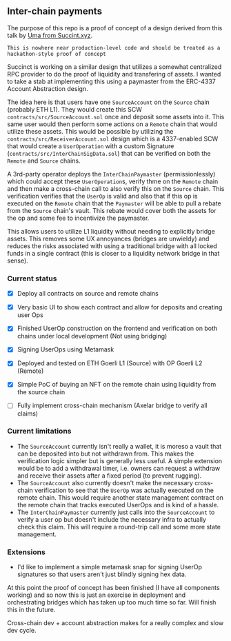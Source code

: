 ## Inter-chain payments
The purpose of this repo is a proof of concept of a design derived from this talk by [Uma from Succint.xyz](https://www.youtube.com/watch?v=G0nFyq9DDPw&list=PLrTmn1_Dm_UpwHsAAyn3L0f2OZUA02YjC&index=8).

```
This is nowhere near production-level code and should be treated as a hackathon-style proof of concept
```

Succinct is working on a similar design that utilizes a somewhat centralized RPC provider to do the proof of liquidity and transfering of assets. I wanted to take a stab at implementing this using a paymaster from the ERC-4337 Account Abstraction design.

The idea here is that users have one `SourceAccount` on the `Source` chain (probably ETH L1). They would create this SCW `contracts/src/SourceAccount.sol` once and deposit some assets into it. This same user would then perform some actions on a `Remote` chain that would utilize these assets. This would be possible by utilizing the `contracts/src/ReceiverAccount.sol` design which is a 4337-enabled SCW that would create a `UserOperation` with a custom Signature (`contracts/src/InterChainSigData.sol`) that can be verified on both the `Remote` and `Source` chains.

A 3rd-party operator deploys the `InterChainPaymaster` (permissionlessly) which could accept these `UserOperation`s, verify thme on the `Remote` chain and then make a cross-chain call to also verify this on the `Source` chain. This verification verifies that the `UserOp` is valid and also that if this op is executed on the `Remote` chain that the `Paymaster` will be able to pull a rebate from the `Source` chain's vault. This rebate would cover both the assets for the op and some fee to incentivize the paymaster.

This allows users to utilize L1 liquidity without needing to explicitly bridge assets. This removes some UX annoyances (bridges are unwieldy) and reduces the risks associated with using a traditional bridge with all locked funds in a single contract (this is closer to a liquidity network bridge in that sense).

### Current status
* [x] Deploy all contracts on source and remote chains
* [x] Very basic UI to show each contract and allow for deposits and creating user Ops
* [x] Finished UserOp construction on the frontend and verification on both chains under local development (Not using bridging)
* [x] Signing UserOps using Metamask
* [x] Deployed and tested on ETH Goerli L1 (Source) with OP Goerli L2 (Remote)
* [x] Simple PoC of buying an NFT on the remote chain using liquidity from the source chain
* [ ] Fully implement cross-chain mechanism (Axelar bridge to verify all claims)


### Current limitations
* The `SourceAccount` currently isn't really a wallet, it is moreso a vault that can be deposited into but not withdrawn from. This makes the verification logic simpler but is generally less useful. A simple extension would be to add a withdrawal timer, i.e. owners can request a withdraw and receive their assets after a fixed period (to prevent rugging).
* The `SourceAccount` also currently doesn't make the necessary cross-chain verification to see that the `UserOp` was actually executed on the remote chain. This would require another state management contract on the remote chain that tracks executed UserOps and is kind of a hassle.
* The `InterChainPaymaster` currently just calls into the `SourceAccount` to verify a user op but doesn't include the necessary infra to actually check this claim. This will require a round-trip call and some more state management.

### Extensions
* I'd like to implement a simple metamask snap for signing UserOp signatures so that users aren't just blindly signing hex data.
 
At this point the proof of concept has been finished (I have all components working) and so now this is just an exercise in deployment and orchestrating bridges which has taken up too much time so far. Will finish this in the future.

Cross-chain dev + account abstraction makes for a really complex and slow dev cycle.
